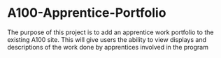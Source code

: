 A100-Apprentice-Portfolio
=========================

The purpose of this project is to add an apprentice work portfolio to the existing A100 site. This will give users the ability to view displays and descriptions of the work done by apprentices involved in the program
